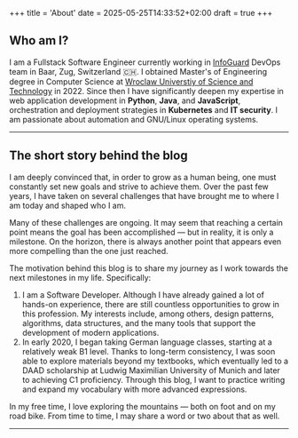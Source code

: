 +++
title = 'About'
date = 2025-05-25T14:33:52+02:00
draft = true
+++

## Who am I?

I am a Fullstack Software Engineer currently working in [InfoGuard](https://www.infoguard.ch) DevOps team in Baar, Zug, Switzerland :switzerland:. I obtained Master's of Engineering degree in Computer Science at [Wroclaw Universtiy of Science and Technology](https://pwr.edu.pl) in 2022. Since then I have significantly deepen my expertise in web application development in **Python**, **Java**, and **JavaScript**, orchestration and deployment strategies in **Kubernetes** and **IT security**. I am passionate about automation and GNU/Linux operating systems.

------

## The short story behind the blog

I am deeply convinced that, in order to grow as a human being, one must constantly set new goals and strive to achieve them. Over the past few years, I have taken on several challenges that have brought me to where I am today and shaped who I am.

Many of these challenges are ongoing. It may seem that reaching a certain point means the goal has been accomplished — but in reality, it is only a milestone. On the horizon, there is always another point that appears even more compelling than the one just reached.

The motivation behind this blog is to share my journey as I work towards the next milestones in my life. Specifically:

1. I am a Software Developer. Although I have already gained a lot of hands-on experience, there are still countless opportunities to grow in this profession. My interests include, among others, design patterns, algorithms, data structures, and the many tools that support the development of modern applications.
2. In early 2020, I began taking German language classes, starting at a relatively weak B1 level. Thanks to long-term consistency, I was soon able to explore materials beyond my textbooks, which eventually led to a DAAD scholarship at Ludwig Maximilian University of Munich and later to achieving C1 proficiency. Through this blog, I want to practice writing and expand my vocabulary with more advanced expressions.

In my free time, I love exploring the mountains — both on foot and on my road bike. From time to time, I may share a word or two about that as well.

------

